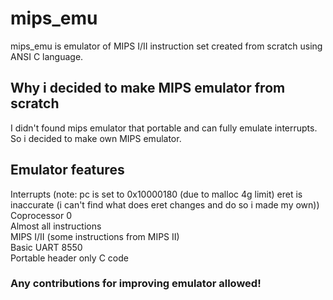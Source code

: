 # mips_emu
mips_emu is emulator of MIPS I/II instruction set created from scratch using ANSI C language.

## Why i decided to make MIPS emulator from scratch
I didn't found mips emulator that portable and can fully emulate interrupts. So i decided to make own MIPS emulator.

## Emulator features
Interrupts (note: pc is set to 0x10000180 (due to malloc 4g limit) eret is inaccurate (i can't find what does eret  changes and do so i made my own)) <br />
Coprocessor 0 <br />
Almost all instructions <br />
MIPS I/II (some instructions from MIPS II) <br />
Basic UART 8550 <br />
Portable header only C code <br />

### Any contributions for improving emulator allowed!